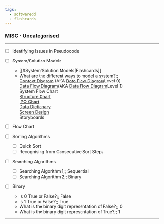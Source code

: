 ```yaml
---
tags:
  - softwaredd
  - flashcards
---
```


### MISC - Uncategorised
___
- [ ] Identifying Issues in Pseudocode
- [ ] System/Solution Models
	- [[#System/Solution Models|Flashcards]]
	- What are the different ways to model a system?;;</br> [Context Diagram](https://docs.google.com/presentation/d/1N50Sd64Cpz3iV9PCGc_Q2Xg1r1Mw5tbVkIET9jfpZk0/edit#slide=id.p4) (AKA [Data Flow Diagram](https://docs.google.com/presentation/d/1N50Sd64Cpz3iV9PCGc_Q2Xg1r1Mw5tbVkIET9jfpZk0/edit#slide=id.p5)Level 0)</br> [Data Flow Diagram](https://docs.google.com/presentation/d/1N50Sd64Cpz3iV9PCGc_Q2Xg1r1Mw5tbVkIET9jfpZk0/edit#slide=id.p5)(AKA [Data Flow Diagram](https://docs.google.com/presentation/d/1N50Sd64Cpz3iV9PCGc_Q2Xg1r1Mw5tbVkIET9jfpZk0/edit#slide=id.p5)Level 1)</br> System Flow Chart</br>[Structure Chart](https://docs.google.com/presentation/d/1N50Sd64Cpz3iV9PCGc_Q2Xg1r1Mw5tbVkIET9jfpZk0/edit#slide=id.p11) </br>[IPO Chart](https://docs.google.com/presentation/d/1N50Sd64Cpz3iV9PCGc_Q2Xg1r1Mw5tbVkIET9jfpZk0/edit#slide=id.p13)</br> [Data Dictionary](https://docs.google.com/presentation/d/1N50Sd64Cpz3iV9PCGc_Q2Xg1r1Mw5tbVkIET9jfpZk0/edit#slide=id.p15) </br>[Screen Design](https://docs.google.com/presentation/d/1N50Sd64Cpz3iV9PCGc_Q2Xg1r1Mw5tbVkIET9jfpZk0/edit#slide=id.p16) </br>Storyboards

- [ ] Flow Chart
- [ ] Sorting Algorithms 
	- [ ] Quick Sort
	- [ ] Recognising from Consecutive Sort Steps
- [ ] Searching Algorithms 
	- [ ] Searching Algorithm 1;; Sequential 
	- [ ] Searching Algorithm 2;; Binary 
- [ ] Binary
	- Is 0 True or False?;; False 
	- is 1 True or False?;; True 
	- What is the binary digit representation of False?;; 0 
	- What is the binary digit representation of True?;; 1 

___